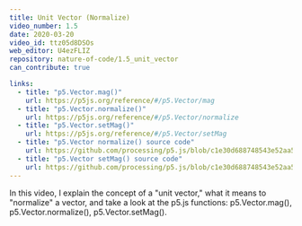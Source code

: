 ```yaml
---
title: Unit Vector (Normalize)
video_number: 1.5
date: 2020-03-20
video_id: ttz05d8DSOs
web_editor: U4ezFLIZ
repository: nature-of-code/1.5_unit_vector
can_contribute: true

links:
  - title: "p5.Vector.mag()"
    url: https://p5js.org/reference/#/p5.Vector/mag
  - title: "p5.Vector.normalize()"
    url: https://p5js.org/reference/#/p5.Vector/normalize
  - title: "p5.Vector.setMag()"
    url: https://p5js.org/reference/#/p5.Vector/setMag
  - title: "p5.Vector normalize() source code"
    url: https://github.com/processing/p5.js/blob/c1e30d688748543e52aa5ebc241bfc7dfb2f508d/src/math/p5.Vector.js#L1251
  - title: "p5.Vector setMag() source code"
    url: https://github.com/processing/p5.js/blob/c1e30d688748543e52aa5ebc241bfc7dfb2f508d/src/math/p5.Vector.js#L1369
---
```


In this video, I explain the concept of a "unit vector," what it means to "normalize" a vector, and take a look at the p5.js functions: p5.Vector.mag(), p5.Vector.normalize(), p5.Vector.setMag().
